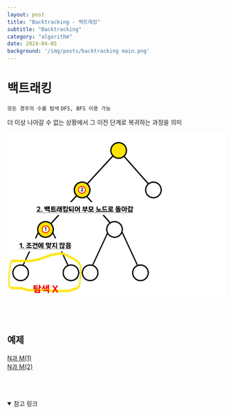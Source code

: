 ```yaml
---
layout: post
title: "Backtracking - 백트래킹"
subtitle: "Backtracking"
category: "algorithm"
date: 2024-04-05
background: '/img/posts/backtracking main.png'
---
```


# 백트래킹

`모든 경우의 수를 탐색` `DFS, BFS 이용 가능`

더 이상 나아갈 수 없는 상황에서 그 이전 단계로 복귀하는 과정을 의미

![](/img/posts/backtracking.jpg)

<br>
<br>

## 예제
[N과 M(1)](https://www.acmicpc.net/problem/15649)<br>
[N과 M(2)](https://www.acmicpc.net/problem/15650)

<br> 
<br> 
<br>

<details open="open">
<summary>참고 링크</summary>
<div markdown="1">
<https://velog.io/@rekoding/%EC%95%8C%EA%B3%A0%EB%A6%AC%EC%A6%98-%EB%B0%B1%ED%8A%B8%EB%9E%98%ED%82%B9-BackTracking/>
<div>
